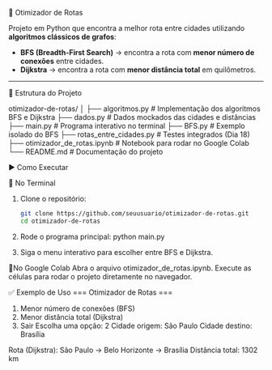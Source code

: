 🚀 Otimizador de Rotas

Projeto em Python que encontra a melhor rota entre cidades utilizando **algoritmos clássicos de grafos**:

- **BFS (Breadth-First Search)** → encontra a rota com **menor número de conexões** entre cidades.
- **Dijkstra** → encontra a rota com **menor distância total** em quilômetros.

---

📂 Estrutura do Projeto

otimizador-de-rotas/
│
├── algoritmos.py # Implementação dos algoritmos BFS e Dijkstra
├── dados.py # Dados mockados das cidades e distâncias
├── main.py # Programa interativo no terminal
├── BFS.py # Exemplo isolado do BFS
├── rotas_entre_cidades.py # Testes integrados (Dia 18)
├── otimizador_de_rotas.ipynb # Notebook para rodar no Google Colab
└── README.md # Documentação do projeto

▶️ Como Executar

🔹 No Terminal
1. Clone o repositório:
   ```bash
   git clone https://github.com/seuusuario/otimizador-de-rotas.git
   cd otimizador-de-rotas

2. Rode o programa principal:
   python main.py

3. Siga o menu interativo para escolher entre BFS e Dijkstra.

🔹No Google Colab
Abra o arquivo otimizador_de_rotas.ipynb.
Execute as células para rodar o projeto diretamente no navegador.

✅ Exemplo de Uso
=== Otimizador de Rotas ===
1. Menor número de conexões (BFS)
2. Menor distância total (Dijkstra)
3. Sair
Escolha uma opção: 2
Cidade origem: São Paulo
Cidade destino: Brasília

Rota (Dijkstra): São Paulo -> Belo Horizonte -> Brasília
Distância total: 1302 km
